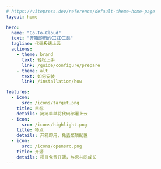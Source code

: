 ```yaml
---
# https://vitepress.dev/reference/default-theme-home-page
layout: home

hero:
  name: "Go-To-Cloud"
  text: "开箱即用的CICD工具"
  tagline: 代码极速上云
  actions:
    - theme: brand
      text: 轻松上手
      link: /guide/configure/prepare
    - theme: alt
      text: 如何安装
      link: /installation/how

features:
  - icon:
      src: /icons/target.png
    title: 目标
    details: 简简单单将代码部署上云
  - icon:
      src: /icons/highlight.png
    title: 特点
    details: 开箱即用，免去繁琐配置
  - icon:
      src: /icons/opensrc.png
    title: 开源
    details: 项目免费开源，与您共同成长
---
```


